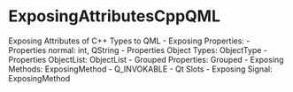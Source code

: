 # ExposingAttributesCppQML
Exposing Attributes of C++ Types to QML
    - Exposing Properties:
        - Properties normal: int, QString
        - Properties Object Types: ObjectType
        - Properties ObjectList: ObjectList
        - Grouped Properties: Grouped
    - Exposing Methods: ExposingMethod
        - Q_INVOKABLE
        - Qt Slots
    - Exposing Signal: ExposingMethod
